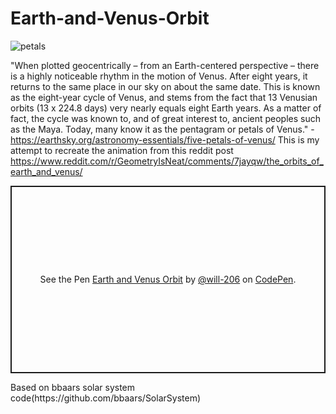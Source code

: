 # Earth-and-Venus-Orbit
![petals](https://user-images.githubusercontent.com/20939293/236384715-1a3ff899-4b3e-4add-932d-810d6f190734.gif)

"When plotted geocentrically – from an Earth-centered perspective – there is a highly noticeable rhythm in the motion of Venus. After eight years, it returns to the same place in our sky on about the same date. This is known as the eight-year cycle of Venus, and stems from the fact that 13 Venusian orbits (13 x 224.8 days) very nearly equals eight Earth years. As a matter of fact, the cycle was known to, and of great interest to, ancient peoples such as the Maya. Today, many know it as the pentagram or petals of Venus." - https://earthsky.org/astronomy-essentials/five-petals-of-venus/
This is my attempt to recreate the animation from this reddit post https://www.reddit.com/r/GeometryIsNeat/comments/7jayqw/the_orbits_of_earth_and_venus/

<p class="codepen" data-height="300" data-default-tab="html,result" data-slug-hash="PoyOBdJ" data-user="will-206" style="height: 300px; box-sizing: border-box; display: flex; align-items: center; justify-content: center; border: 2px solid; margin: 1em 0; padding: 1em;">
  <span>See the Pen <a href="https://codepen.io/will-206/pen/PoyOBdJ">
  Earth and Venus Orbit</a> by <a href="https://codepen.io/will-206">@will-206</a>
  on <a href="https://codepen.io">CodePen</a>.</span>
</p>
Based on bbaars solar system code(https://github.com/bbaars/SolarSystem)
